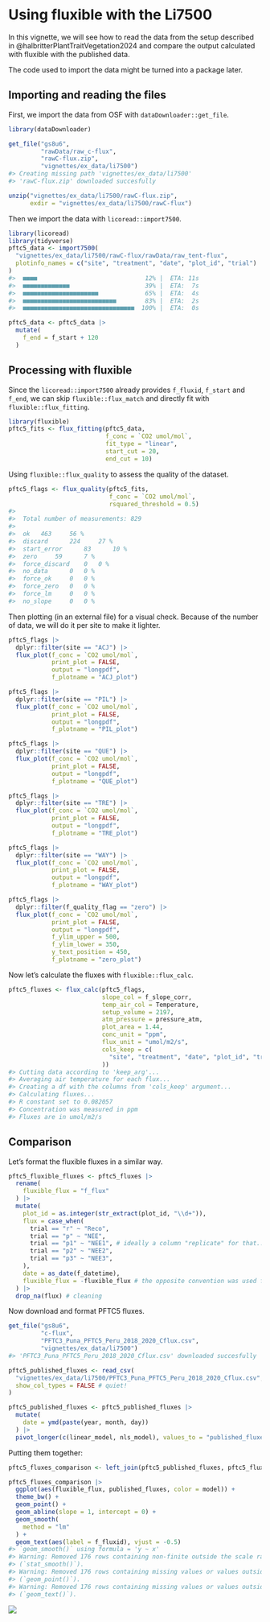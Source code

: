 Using fluxible with the Li7500
================

In this vignette, we will see how to read the data from the setup
described in @halbritterPlantTraitVegetation2024 and compare the output
calculated with fluxible with the published data.

The code used to import the data might be turned into a package later.

## Importing and reading the files

First, we import the data from OSF with `dataDownloader::get_file`.

``` r
library(dataDownloader)

get_file("gs8u6",
         "rawData/raw_c-flux",
         "rawC-flux.zip",
         "vignettes/ex_data/li7500")
#> Creating missing path 'vignettes/ex_data/li7500'
#> 'rawC-flux.zip' downloaded succesfully

unzip("vignettes/ex_data/li7500/rawC-flux.zip",
      exdir = "vignettes/ex_data/li7500/rawC-flux")
```

Then we import the data with `licoread::import7500`.

``` r
library(licoread)
library(tidyverse)
pftc5_data <- import7500(
  "vignettes/ex_data/li7500/rawC-flux/rawData/raw_tent-flux",
  plotinfo_names = c("site", "treatment", "date", "plot_id", "trial")
)
#>  ■■■■                              12% |  ETA: 11s
#>  ■■■■■■■■■■■■■                     39% |  ETA:  7s
#>  ■■■■■■■■■■■■■■■■■■■■■             65% |  ETA:  4s
#>  ■■■■■■■■■■■■■■■■■■■■■■■■■■        83% |  ETA:  2s
#>  ■■■■■■■■■■■■■■■■■■■■■■■■■■■■■■■  100% |  ETA:  0s

pftc5_data <- pftc5_data |>
  mutate(
    f_end = f_start + 120
  )
```

## Processing with fluxible

Since the `licoread::import7500` already provides `f_fluxid`, `f_start`
and `f_end`, we can skip `fluxible::flux_match` and directly fit with
`fluxible::flux_fitting`.

``` r
library(fluxible)
pftc5_fits <- flux_fitting(pftc5_data,
                           f_conc = `CO2 umol/mol`,
                           fit_type = "linear",
                           start_cut = 20,
                           end_cut = 10)
```

Using `fluxible::flux_quality` to assess the quality of the dataset.

``` r
pftc5_flags <- flux_quality(pftc5_fits,
                            f_conc = `CO2 umol/mol`,
                            rsquared_threshold = 0.5)
#> 
#>  Total number of measurements: 829
#> 
#>  ok   463     56 %
#>  discard      224     27 %
#>  start_error      83      10 %
#>  zero     59      7 %
#>  force_discard    0   0 %
#>  no_data      0   0 %
#>  force_ok     0   0 %
#>  force_zero   0   0 %
#>  force_lm     0   0 %
#>  no_slope     0   0 %
```

Then plotting (in an external file) for a visual check. Because of the
number of data, we will do it per site to make it lighter.

``` r
pftc5_flags |>
  dplyr::filter(site == "ACJ") |>
  flux_plot(f_conc = `CO2 umol/mol`,
            print_plot = FALSE,
            output = "longpdf",
            f_plotname = "ACJ_plot")

pftc5_flags |>
  dplyr::filter(site == "PIL") |>
  flux_plot(f_conc = `CO2 umol/mol`,
            print_plot = FALSE,
            output = "longpdf",
            f_plotname = "PIL_plot")

pftc5_flags |>
  dplyr::filter(site == "QUE") |>
  flux_plot(f_conc = `CO2 umol/mol`,
            print_plot = FALSE,
            output = "longpdf",
            f_plotname = "QUE_plot")

pftc5_flags |>
  dplyr::filter(site == "TRE") |>
  flux_plot(f_conc = `CO2 umol/mol`,
            print_plot = FALSE,
            output = "longpdf",
            f_plotname = "TRE_plot")

pftc5_flags |>
  dplyr::filter(site == "WAY") |>
  flux_plot(f_conc = `CO2 umol/mol`,
            print_plot = FALSE,
            output = "longpdf",
            f_plotname = "WAY_plot")

pftc5_flags |>
  dplyr::filter(f_quality_flag == "zero") |>
  flux_plot(f_conc = `CO2 umol/mol`,
            print_plot = FALSE,
            output = "longpdf",
            f_ylim_upper = 500,
            f_ylim_lower = 350,
            y_text_position = 450,
            f_plotname = "zero_plot")
```

Now let’s calculate the fluxes with `fluxible::flux_calc`.

``` r
pftc5_fluxes <- flux_calc(pftc5_flags,
                          slope_col = f_slope_corr,
                          temp_air_col = Temperature,
                          setup_volume = 2197,
                          atm_pressure = pressure_atm,
                          plot_area = 1.44,
                          conc_unit = "ppm",
                          flux_unit = "umol/m2/s",
                          cols_keep = c(
                            "site", "treatment", "date", "plot_id", "trial"
                          ))
#> Cutting data according to 'keep_arg'...
#> Averaging air temperature for each flux...
#> Creating a df with the columns from 'cols_keep' argument...
#> Calculating fluxes...
#> R constant set to 0.082057
#> Concentration was measured in ppm
#> Fluxes are in umol/m2/s
```

## Comparison

Let’s format the fluxible fluxes in a similar way.

``` r
pftc5_fluxible_fluxes <- pftc5_fluxes |>
  rename(
    fluxible_flux = "f_flux"
  ) |>
  mutate(
    plot_id = as.integer(str_extract(plot_id, "\\d+")),
    flux = case_when(
      trial == "r" ~ "Reco",
      trial == "p" ~ "NEE",
      trial == "p1" ~ "NEE1", # ideally a column "replicate" for that...
      trial == "p2" ~ "NEE2",
      trial == "p3" ~ "NEE3",
    ),
    date = as_date(f_datetime),
    fluxible_flux = -fluxible_flux # the opposite convention was used for PFTC5
  ) |>
  drop_na(flux) # cleaning
```

Now download and format PFTC5 fluxes.

``` r
get_file("gs8u6",
         "c-flux",
         "PFTC3_Puna_PFTC5_Peru_2018_2020_Cflux.csv",
         "vignettes/ex_data/li7500")
#> 'PFTC3_Puna_PFTC5_Peru_2018_2020_Cflux.csv' downloaded succesfully

pftc5_published_fluxes <- read_csv(
  "vignettes/ex_data/li7500/PFTC3_Puna_PFTC5_Peru_2018_2020_Cflux.csv",
  show_col_types = FALSE # quiet!
)

pftc5_published_fluxes <- pftc5_published_fluxes |>
  mutate(
    date = ymd(paste(year, month, day))
  ) |>
  pivot_longer(c(linear_model, nls_model), values_to = "published_fluxes", names_to = "model")
```

Putting them together:

``` r
pftc5_fluxes_comparison <- left_join(pftc5_published_fluxes, pftc5_fluxible_fluxes, by = join_by(date, flux, site, treatment, plot_id))
```

``` r
pftc5_fluxes_comparison |>
  ggplot(aes(fluxible_flux, published_fluxes, color = model)) +
  theme_bw() +
  geom_point() +
  geom_abline(slope = 1, intercept = 0) +
  geom_smooth(
    method = "lm"
  ) +
  geom_text(aes(label = f_fluxid), vjust = -0.5)
#> `geom_smooth()` using formula = 'y ~ x'
#> Warning: Removed 176 rows containing non-finite outside the scale range
#> (`stat_smooth()`).
#> Warning: Removed 176 rows containing missing values or values outside the scale range
#> (`geom_point()`).
#> Warning: Removed 176 rows containing missing values or values outside the scale range
#> (`geom_text()`).
```

![](li7500_files/figure-gfm/figure-1.png)<!-- -->
